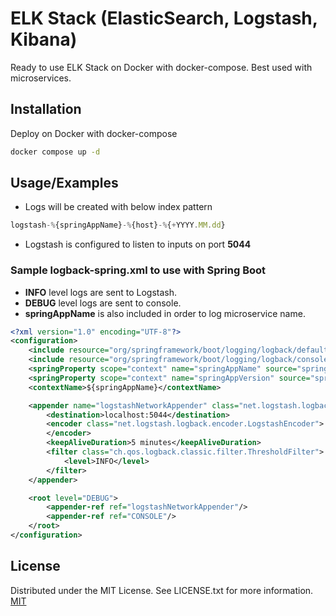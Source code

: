 
# ELK Stack (ElasticSearch, Logstash, Kibana)

Ready to use ELK Stack on Docker with docker-compose.
Best used with microservices.



## Installation

Deploy on Docker with docker-compose

```bash
docker compose up -d
```
    
## Usage/Examples


* Logs will be created with below index pattern 
```javascript
logstash-%{springAppName}-%{host}-%{+YYYY.MM.dd}
```
* Logstash is configured to listen to inputs on port **5044**

### Sample logback-spring.xml to use with Spring Boot

* **INFO** level logs are sent to Logstash.
* **DEBUG** level logs are sent to console.
* **springAppName** is also included in order to log microservice name.

```xml
<?xml version="1.0" encoding="UTF-8"?>
<configuration>
    <include resource="org/springframework/boot/logging/logback/defaults.xml"/>
    <include resource="org/springframework/boot/logging/logback/console-appender.xml"/>
    <springProperty scope="context" name="springAppName" source="spring.application.name"/>
    <springProperty scope="context" name="springAppVersion" source="spring.application.version"/>
    <contextName>${springAppName}</contextName>

    <appender name="logstashNetworkAppender" class="net.logstash.logback.appender.LogstashTcpSocketAppender">
        <destination>localhost:5044</destination>
        <encoder class="net.logstash.logback.encoder.LogstashEncoder">
        </encoder>
        <keepAliveDuration>5 minutes</keepAliveDuration>
        <filter class="ch.qos.logback.classic.filter.ThresholdFilter">
            <level>INFO</level>
        </filter>
    </appender>

    <root level="DEBUG">
        <appender-ref ref="logstashNetworkAppender"/>
        <appender-ref ref="CONSOLE"/>
    </root>
</configuration>
```


## License

Distributed under the MIT License. See LICENSE.txt for more information.
[MIT](https://choosealicense.com/licenses/mit/)
